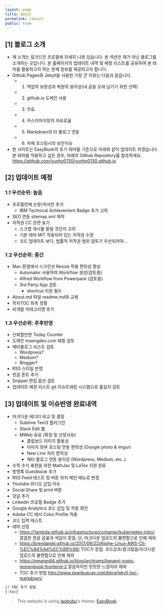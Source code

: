 ```yaml
---
layout: page
title: About
permalink: /about/
public: true
---
```


## [1] 블로그 소개 

* 제 소개는 링크드인 프로필에 자세히 나와 있습니다. 본 섹션은 제가 아닌 블로그를 소개하는 곳입니다. 본 홈페이지의 업데이트 내역 및 예정 리스트를 공유하여 본 테마를 활용하고자 하는 분께 정보를 제공하고자 합니다. 
* Github Pages와 Jekyll을 사용한 가장 큰 이유는 다음과 같습니다. 
    - 1) 백업의 보장성과 복원의 용이성(내 글을 오래 남기기 위한 선택) 
    - 2) github.io 도메인 사용 
    - 3) 무료 
    - 4) 커스터마이징의 자유로움 
    - 5) Markdown의 타 블로그 연동
    - 6) 자체 호스팅시의 보안이슈
* 본 사이트는 EasyBook의 초기 테마를 기준으로 아래와 같이 업데이트 하였습니다. 본 테마를 적용하고 싶은 경우, 아래의 Github Repository를 참조하세요. 
<https://github.com/yunho0130/yunho0130.github.io>

## [2] 업데이트 예정

### 1.1 우선순위: 높음
* 프로필란에 논문/저서란 추가
    - IBM Technical Achievement Badge 추가 고려 
* SEO 연동 sitemap.xml 제작 
* 저작권 CC 관련 표기 
    - 스크랩 게시물 올릴 것인지 고려
    - 기본 테마 MIT 적용되어 있는 저작권 수정
    - 코드 업데이트 보다, 법률적 저작권 범위 검토가 우선되어야...

### 1.2 우선순위: 중간
* Mac 환경에서 스크린샷 Resize 적용 편의성 향상 
    - Automator 사용하여 Workflow 생성(검토중) 
    - Alfred Workflow from Powerpack (검토중) 
    - 3rd Party App 검토 
        - shortcut 지원 필수
* About.md 파일 readme.md와 교체
* 목차TOC 좌측 정렬
* 비개발 카테고리명 추가

### 1.3 우선순위: 추후반영
* 신뢰할만한 Today Counter
* 도메인 maengdev.com 매핑 검토
* 메타블로그 리스트 검토 
    - Wordpress?  
    - Medium?
    - Blogger?
* RSS 스타일 반영
* 한글 폰트 추가
* Snippet 편집 옵션 검토
* 업데이트 예정 리스트 git 이슈트래킹 시스템으로 옮길지 검토

## [3] 업데이트 및 이슈반영 완료내역
* 마크다운 에디터 비교 및 결정
    - Sublime Text3 플러그인 
    - Stack Edit 웹
    - MWeb 유료 (확정 및 선정사유)
        - 클립보드 이미지 활용성 
        - 이미지 외부 호스팅 연동 편의성 (Google photo & imgur) 
        - New Line 처리 편의성 
        - 메타 블로그 연동 용이성 (Wordpress, Medium, etc..) 
* 수학 수식 표현을 위한 MathJax 및 LaTex 지원 완료
* 방명록 Guestbook 추가
* RSS Feed 테스트 및 버튼 위치 메인 메뉴로 변경
* Youtube 비디오 삽입 이슈
* Social Share 및 print 버튼 
* 덧글 추가
* Linkedin 프로필 Badge 추가
* Google Analytics 코드 삽입 및 작동 확인
* Adobe CC 에서 Color Profile 적용
* 코드 입력 테스트
* 테마 선정 
    - https://1ambda.github.io/infrastructure/container/kubernetes-intro/ 깔끔한 한글 글꼴과 색감이 장점. 단, 마크다운 업로드의 불편함으로 인해 제외
    - https://brendaniel.github.io/2017/09/22/Alpine-Linux-AWS-Cli-%EC%84%A4%EC%B9%98/ TOC가 장점. 코드강조/광고많음/마크다운 업로드의 불편함으로 인해 제외
    - https://emaren84.github.io/blog/archivers/hanami-vuejs-moneybook-frontend-2 깔끔하지만 밋밋한 느낌이라 제외 
    - TOC 추가 방법 
http://www.seanbuscay.com/blog/jekyll-toc-markdown/

```Markdown
// TOC 추가 방법
{:toc}
```

> This website is using [laobubu](http://laobubu.net)'s theme: [EasyBook](https://github.com/laobubu/jekyll-theme-EasyBook)



